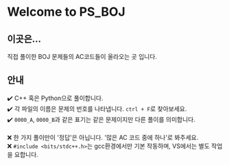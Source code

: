 # Welcome to PS_BOJ
## 이곳은...
직접 풀이한 BOJ 문제들의 AC코드들이 올라오는 곳 입니다.<br>

## 안내
✔️ C++ 혹은 Python으로 풀이합니다.<br>
✔️ 각 파일의 이름은 문제의 번호를 나타냅니다. `ctrl + F`로 찾아보세요.<br>
✔️ `0000_A`, `0000_B`과 같은 표기는 같은 문제이지만 다른 풀이를 의미합니다.<br>
<br>
❌ 한 가지 풀이만이 '정답'은 아닙니다. '많은 AC 코드 중에 하나'로 봐주세요.<br>
❌ `#include <bits/stdc++.h>`는 gcc환경에서만 기본 작동하며, VS에서는 별도 작업을 요합니다.<br>
